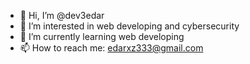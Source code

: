 - 👋 Hi, I’m @dev3edar
- 👀 I’m interested in web developing and cybersecurity
- 🌱 I’m currently learning web developing
- 📫 How to reach me: edarxz333@gmail.com
